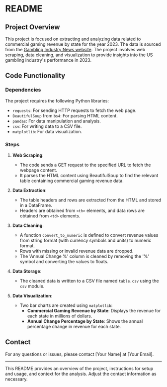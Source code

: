 # README

## Project Overview

This project is focused on extracting and analyzing data related to commercial gaming revenue by state for the year 2023. The data is sourced from the [Gambling Industry News website](https://gamblingindustrynews.com/usa-gambling-statistics/). The project involves web scraping, data cleaning, and visualization to provide insights into the US gambling industry's performance in 2023.

## Code Functionality

### Dependencies

The project requires the following Python libraries:
- `requests`: For sending HTTP requests to fetch the web page.
- `BeautifulSoup` from `bs4`: For parsing HTML content.
- `pandas`: For data manipulation and analysis.
- `csv`: For writing data to a CSV file.
- `matplotlib`: For data visualization.

### Steps

1. **Web Scraping**:
    - The code sends a GET request to the specified URL to fetch the webpage content.
    - It parses the HTML content using BeautifulSoup to find the relevant table containing commercial gaming revenue data.

2. **Data Extraction**:
    - The table headers and rows are extracted from the HTML and stored in a DataFrame.
    - Headers are obtained from `<th>` elements, and data rows are obtained from `<td>` elements.

3. **Data Cleaning**:
    - A function `convert_to_numeric` is defined to convert revenue values from string format (with currency symbols and units) to numeric format.
    - Rows with missing or invalid revenue data are dropped.
    - The 'Annual Change %' column is cleaned by removing the '%' symbol and converting the values to floats.

4. **Data Storage**:
    - The cleaned data is written to a CSV file named `table.csv` using the `csv` module.

5. **Data Visualization**:
    - Two bar charts are created using `matplotlib`:
        - **Commercial Gaming Revenue by State**: Displays the revenue for each state in millions of dollars.
        - **Annual Change Percentage by State**: Shows the annual percentage change in revenue for each state.

## Contact

For any questions or issues, please contact [Your Name] at [Your Email].

---

This README provides an overview of the project, instructions for setup and usage, and context for the analysis. Adjust the contact information as necessary.
